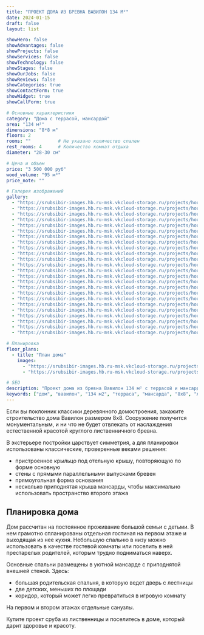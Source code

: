 ```yaml
---
title: "ПРОЕКТ ДОМА ИЗ БРЕВНА ВАВИЛОН 134 М²"
date: 2024-01-15
draft: false
layout: list

showHero: false
showAdvantages: false
showProjects: false
showServices: false
showTechnology: false
showStages: false
showOurJobs: false
showReviews: false
showCategories: true
showContactForm: true
showWidget: true
showCallForm: true

# Основные характеристики
category: "Дома с террасой, мансардой"
area: "134 м²"
dimensions: "8*8 м"
floors: 2
rooms: ""          # Не указано количество спален
rest_rooms: 4      # Количество комнат отдыха
diameter: "28-30 см"

# Цена и объем
price: "3 500 000 руб"
wood_volume: "95 м³"
price_note: ""

# Галерея изображений
gallery:
  - "https://srubsibir-images.hb.ru-msk.vkcloud-storage.ru/projects/houses/dom-vavilon-134/dom-6.jpg"
  - "https://srubsibir-images.hb.ru-msk.vkcloud-storage.ru/projects/houses/dom-vavilon-134/dom-6-1.jpg"
  - "https://srubsibir-images.hb.ru-msk.vkcloud-storage.ru/projects/houses/dom-vavilon-134/dom-6-2.jpg"
  - "https://srubsibir-images.hb.ru-msk.vkcloud-storage.ru/projects/houses/dom-vavilon-134/dom-6-3.jpg"
  - "https://srubsibir-images.hb.ru-msk.vkcloud-storage.ru/projects/houses/dom-vavilon-134/dom-6-4.jpg"
  - "https://srubsibir-images.hb.ru-msk.vkcloud-storage.ru/projects/houses/dom-vavilon-134/dom-6-5.jpg"
  - "https://srubsibir-images.hb.ru-msk.vkcloud-storage.ru/projects/houses/dom-vavilon-134/dom-6-6.jpg"
  - "https://srubsibir-images.hb.ru-msk.vkcloud-storage.ru/projects/houses/dom-vavilon-134/dom-6-7.jpg"
  - "https://srubsibir-images.hb.ru-msk.vkcloud-storage.ru/projects/houses/dom-vavilon-134/dom-6-8.jpg"
  - "https://srubsibir-images.hb.ru-msk.vkcloud-storage.ru/projects/houses/dom-vavilon-134/dom-6-9.jpg"
  - "https://srubsibir-images.hb.ru-msk.vkcloud-storage.ru/projects/houses/dom-vavilon-134/dom-6-10.jpg"
  - "https://srubsibir-images.hb.ru-msk.vkcloud-storage.ru/projects/houses/dom-vavilon-134/dom-6-11.jpg"
  - "https://srubsibir-images.hb.ru-msk.vkcloud-storage.ru/projects/houses/dom-vavilon-134/dom-6-12.jpg"
  - "https://srubsibir-images.hb.ru-msk.vkcloud-storage.ru/projects/houses/dom-vavilon-134/dom-6-13.jpg"
  - "https://srubsibir-images.hb.ru-msk.vkcloud-storage.ru/projects/houses/dom-vavilon-134/dom-6-14.jpg"
  - "https://srubsibir-images.hb.ru-msk.vkcloud-storage.ru/projects/houses/dom-vavilon-134/dom-6-15.jpg"
  - "https://srubsibir-images.hb.ru-msk.vkcloud-storage.ru/projects/houses/dom-vavilon-134/dom-6-16.jpg"
  - "https://srubsibir-images.hb.ru-msk.vkcloud-storage.ru/projects/houses/dom-vavilon-134/dom-6-18.jpg"
  - "https://srubsibir-images.hb.ru-msk.vkcloud-storage.ru/projects/houses/dom-vavilon-134/dom-6-19.jpg"
  - "https://srubsibir-images.hb.ru-msk.vkcloud-storage.ru/projects/houses/dom-vavilon-134/dom-6-20.jpg"
  - "https://srubsibir-images.hb.ru-msk.vkcloud-storage.ru/projects/houses/dom-vavilon-134/dom-6-21.jpg"
  - "https://srubsibir-images.hb.ru-msk.vkcloud-storage.ru/projects/houses/dom-vavilon-134/dom-6-22.jpg"
  - "https://srubsibir-images.hb.ru-msk.vkcloud-storage.ru/projects/houses/dom-vavilon-134/dom-6-23.jpg"
  - "https://srubsibir-images.hb.ru-msk.vkcloud-storage.ru/projects/houses/dom-vavilon-134/dom-6-24.jpg"

# Планировка
floor_plans:
  - title: "План дома"
    images:
      - "https://srubsibir-images.hb.ru-msk.vkcloud-storage.ru/projects/houses/dom-vavilon-134/dom-6-20.jpg"
      - "https://srubsibir-images.hb.ru-msk.vkcloud-storage.ru/projects/houses/dom-vavilon-134/dom-6-21.jpg"

# SEO
description: "Проект дома из бревна Вавилон 134 м² с террасой и мансардой. Классический дом 8х8 из лиственничного бревна диаметром 28-30 см для большой семьи."
keywords: ["дом", "вавилон", "134 м2", "терраса", "мансарда", "8х8", "лиственница", "классический"]
---
```


Если вы поклонник классики деревянного домостроения, закажите строительство дома Вавилон размером 8х8. Сооружение получится монументальным, и ни что не будет отвлекать от наслаждения естественной красотой круглого лиственничного бревна.

В экстерьере постройки царствует симметрия, а для планировки использованы классические, проверенные веками решения:

* пристроенное крыльцо под отельную крышу, повторяющую по форме основную
* стены с прямыми параллельными выпусками бревен
* прямоугольная форма основания
* несколько приподнятая крыша мансарды, чтобы максимально использовать пространство второго этажа

## Планировка дома

Дом рассчитан на постоянное проживание большой семьи с детьми. В нем грамотно спланированы отдельная гостиная на первом этаже и выходящая из нее кухня. Небольшую спальню в низу можно использовать в качестве гостевой комнаты или поселить в ней престарелых родителей, которым трудно подниматься наверх.

Основные спальни размещены в уютной мансарде с приподнятой внешней стеной. Здесь:

* большая родительская спальня, в которую ведет дверь с лестницы
* две детских, меньших по площади
* коридор, который может легко превратиться в игровую комнату

На первом и втором этажах отдельные санузлы.

Купите проект сруба из лиственницы и поселитесь в доме, который дарит здоровье и красоту.